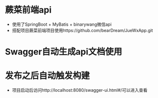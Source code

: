 # 蕨菜前端api
- 使用了SpringBoot + MyBatis + binarywang微信api
- 搭配项目蕨菜前端项目使用https://github.com/bearDream/JueWxApp.git
# Swagger自动生成api文档使用
# 发布之后自动触发构建

- 项目启动后访问http://localhost:8080/swagger-ui.html#/可以进入查看
